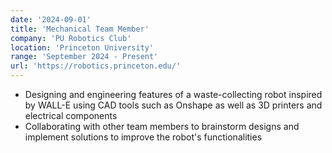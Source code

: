```yaml
---
date: '2024-09-01'
title: 'Mechanical Team Member'
company: 'PU Robotics Club'
location: 'Princeton University'
range: 'September 2024 - Present'
url: 'https://robotics.princeton.edu/'
---
```


- Designing and engineering features of a waste-collecting robot inspired by WALL-E using CAD tools such as Onshape as well as 3D printers and electrical components
- Collaborating with other team members to brainstorm designs and implement solutions to improve the robot's functionalities
